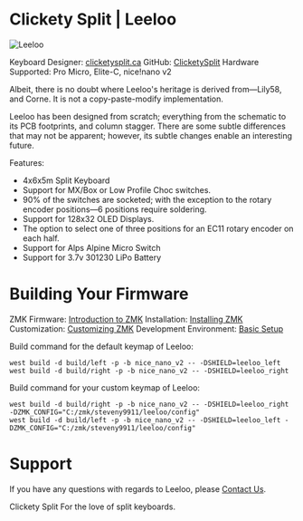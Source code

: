 # Clickety Split | Leeloo

![Leeloo](https://cdn.shopify.com/s/files/1/0599/3460/5491/files/Leeloo-rev1.0-w.jpg?v=1646798726)

Keyboard Designer: [clicketysplit.ca](https://clicketysplit.ca)
GitHub: [ClicketySplit](https://github.com/ClicketySplit)
Hardware Supported: Pro Micro, Elite-C, nice!nano v2

Albeit, there is no doubt where Leeloo's heritage is derived from—Lily58, and Corne.  It is not a copy-paste-modify implementation.

Leeloo has been designed from scratch; everything from the schematic to its PCB footprints, and column stagger. There are some subtle differences that may not be apparent; however, its subtle changes enable an interesting future.

Features:
* 4x6x5m Split Keyboard
* Support for MX/Box or Low Profile Choc switches.
* 90% of the switches are socketed; with the exception to the rotary encoder positions—6 positions require soldering.
* Support for 128x32 OLED Displays.
* The option to select one of three positions for an EC11 rotary encoder on each half.
* Support for Alps Alpine Micro Switch
* Support for 3.7v 301230 LiPo Battery

# Building Your Firmware
ZMK Firmware: [Introduction to ZMK](https://zmk.dev/docs/)
Installation: [Installing ZMK](https://zmk.dev/docs/user-setup)
Customization: [Customizing ZMK](https://zmk.dev/docs/customization)
Development Environment: [Basic Setup](https://zmk.dev/docs/development/setup)

Build command for the default keymap of Leeloo:

    west build -d build/left -p -b nice_nano_v2 -- -DSHIELD=leeloo_left
    west build -d build/right -p -b nice_nano_v2 -- -DSHIELD=leeloo_right

Build command for your custom keymap of Leeloo:

    west build -d build/right -p -b nice_nano_v2 -- -DSHIELD=leeloo_right -DZMK_CONFIG="C:/zmk/steveny9911/leeloo/config"
    west build -d build/left -p -b nice_nano_v2 -- -DSHIELD=leeloo_left -DZMK_CONFIG="C:/zmk/steveny9911/leeloo/config"

# Support
If you have any questions with regards to Leeloo, please [Contact Us](https://clicketysplit.ca/pages/contact-us).

Clickety Split
For the love of split keyboards.
